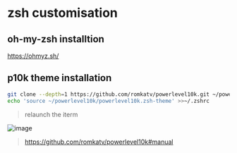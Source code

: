 # zsh customisation

## oh-my-zsh installtion
https://ohmyz.sh/

## p10k theme installation
```zsh
git clone --depth=1 https://github.com/romkatv/powerlevel10k.git ~/powerlevel10k
echo 'source ~/powerlevel10k/powerlevel10k.zsh-theme' >>~/.zshrc
```
> relaunch the iterm

![image](https://user-images.githubusercontent.com/59367560/120108830-bd2f1c80-c15e-11eb-9083-315e1230e737.png)

> https://github.com/romkatv/powerlevel10k#manual


